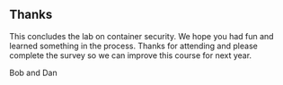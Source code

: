 ## Thanks

This concludes the lab on container security. We hope you had fun and learned something in the process. Thanks for attending and please complete the survey so we can improve this course for next year.

Bob and Dan



